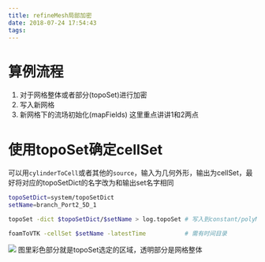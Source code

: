 ```yaml
---
title: refineMesh局部加密
date: 2018-07-24 17:54:43
tags:
---
```


# 算例流程
1. 对于网格整体或者部分(topoSet)进行加密
2. 写入新网格
3. 新网格下的流场初始化(mapFields)
这里重点讲讲1和2两点

# 使用topoSet确定cellSet
可以用`cylinderToCell`或者其他的`source`，输入为几何外形，输出为cellSet，最好将对应的topoSetDict的名字改为和输出set名字相同
```bash
topoSetDict=system/topoSetDict
setName=branch_Port2_5D_1

topoSet -dict $topoSetDict/$setName > log.topoSet # 写入到constant/polyMesh/sets/{branch_Port2_5D_1  nonOrthoFaces  refinedCells}

foamToVTK -cellSet $setName -latestTime           # 需有时间目录
```

![](topoSet_T.png)
图里彩色部分就是topoSet选定的区域，透明部分是网格整体

